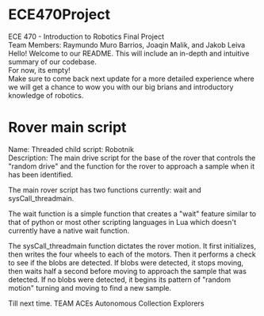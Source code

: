 # ECE470Project
ECE 470 - Introduction to Robotics Final Project  
Team Members: Raymundo Muro Barrios, Joaqin Malik, and Jakob Leiva  
Hello! Welcome to our README. This will include an in-depth and intuitive summary of our codebase.  
For now, its empty!  
Make sure to come back next update for a more detailed experience where we will get a chance to wow you with our big brians and introductory knowledge of robotics.  


# Rover main script
Name: Threaded child script: Robotnik  
Description: The main drive script for the base of the rover that controls the "random drive" and the function for the rover to approach a sample when it has been identified.  

The main rover script has two functions currently: wait and sysCall_threadmain.  

The wait function is a simple function that creates a "wait" feature similar to that of python or most other scripting languages in Lua which doesn't currently have a native wait function.  

The sysCall_threadmain function dictates the rover motion. It first initializes, then writes the four wheels to each of the motors. 
Then it performs a check to see if the blobs are detected. If blobs were detected, it stops moving, then waits half a second before moving to approach the sample that was detected. If no blobs were detected, it begins its pattern of "random motion" turning and moving to find a new sample.  



Till next time.
TEAM ACEs
Autonomous Collection Explorers
